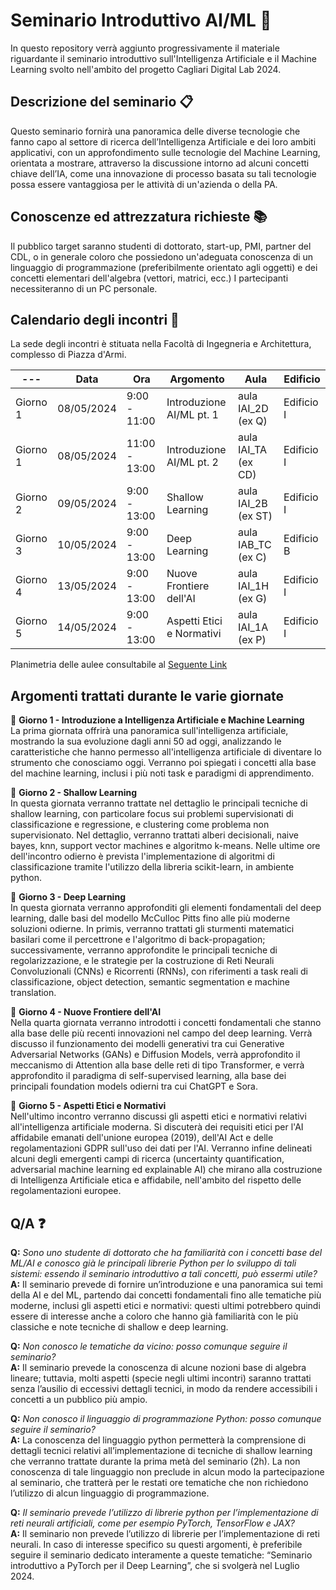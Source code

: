 # Seminario Introduttivo AI/ML :robot:
In questo repository verrà aggiunto progressivamente il materiale riguardante il seminario introduttivo sull'Intelligenza Artificiale e il Machine Learning svolto nell'ambito del progetto Cagliari Digital Lab 2024.

## Descrizione del seminario :clipboard:
Questo seminario fornirà una panoramica delle diverse tecnologie che fanno capo al settore di ricerca dell’Intelligenza Artificiale e dei loro ambiti applicativi, con un approfondimento sulle tecnologie del Machine Learning, orientata a mostrare, attraverso la discussione intorno ad alcuni concetti chiave dell’IA, come una innovazione di processo basata su tali tecnologie possa essere vantaggiosa per le attività di un'azienda o della PA.

## Conoscenze ed attrezzatura richieste 📚
Il pubblico target saranno studenti di dottorato, start-up, PMI, partner del CDL, o in generale coloro che possiedono un'adeguata conoscenza di un linguaggio di programmazione (preferibilmente orientato agli oggetti) e dei concetti elementari dell'algebra (vettori, matrici, ecc.)
I partecipanti necessiteranno di un PC personale.

## Calendario degli incontri :date:
La sede degli incontri è stituata nella Facoltà di Ingegneria e Architettura, complesso di Piazza d'Armi. 

--- | Data | Ora | Argomento | Aula | Edificio
--- | --- | --- | --- | --- | --- 
Giorno 1 | 08/05/2024 | 9:00 - 11:00 | Introduzione AI/ML pt. 1  | aula IAI_2D (ex Q) | Edificio I
Giorno 1 | 08/05/2024 | 11:00 - 13:00 | Introduzione AI/ML pt. 2 | aula IAI_TA (ex CD) | Edificio I
Giorno 2 | 09/05/2024 | 9:00 - 13:00 | Shallow Learning  | aula IAI_2B (ex ST) | Edificio I
Giorno 3| 10/05/2024 | 9:00 - 13:00 | Deep Learning  | aula IAB_TC (ex C) | Edificio B
Giorno 4 | 13/05/2024 | 9:00 - 13:00 | Nuove Frontiere dell'AI  | aula IAI_1H (ex G) | Edificio I
Giorno 5 | 14/05/2024 | 9:00 - 13:00 | Aspetti Etici e Normativi | aula IAI_1A (ex P) | Edificio I

Planimetria delle aulee consultabile al [Seguente Link](https://web.unica.it/unica/it/fac_ingarch_s1_ss1_sss3.page)

## Argomenti trattati durante le varie giornate
📌 **Giorno 1 - Introduzione a Intelligenza Artificiale e Machine Learning**  
La prima giornata offrirà una panoramica sull'intelligenza artificiale, mostrando la sua evoluzione dagli anni 50 ad oggi, analizzando le caratteristiche che hanno permesso all'intelligenza artificiale di diventare lo strumento che conosciamo oggi.
Verranno poi spiegati i concetti alla base del machine learning, inclusi i più noti task e paradigmi di apprendimento.

📌 **Giorno 2 - Shallow Learning**  
In questa giornata verranno trattate nel dettaglio le principali tecniche di shallow learning, con particolare focus sui problemi supervisionati di classificazione e regressione, e clustering come problema non supervisionato.
Nel dettaglio, verranno trattati alberi decisionali, naive bayes, knn, support vector machines e algoritmo k-means.
Nelle ultime ore dell'incontro odierno è prevista l'implementazione di algoritmi di classificazione tramite l'utilizzo della libreria scikit-learn, in ambiente python.

📌 **Giorno 3 - Deep Learning**  
In questa giornata verranno approfonditi gli elementi fondamentali del deep learning, dalle basi del modello McCulloc Pitts fino alle più moderne soluzioni odierne.
In primis, verranno trattati gli sturmenti matematici basilari come il percettrone e l'algoritmo di back-propagation; successivamente, verranno approfondite le principali tecniche di regolarizzazione, e le strategie per la costruzione di Reti Neurali Convoluzionali (CNNs) e Ricorrenti (RNNs), con riferimenti a task reali di classificazione, object detection, semantic segmentation e machine translation.

📌 **Giorno 4 - Nuove Frontiere dell'AI**  
Nella quarta giornata verranno introdotti i concetti fondamentali che stanno alla base delle più recenti innovazioni nel campo del deep learning.
Verrà discusso il funzionamento dei modelli generativi tra cui Generative Adversarial Networks (GANs) e Diffusion Models, verrà approfondito il meccanismo di Attention alla base delle reti di tipo Transformer, e verrà approfondito il paradigma di self-supervised learning, alla base dei principali foundation models odierni tra cui ChatGPT e Sora.

📌 **Giorno 5 - Aspetti Etici e Normativi**  
Nell'ultimo incontro verranno discussi gli aspetti etici e normativi relativi all'intelligenza artificiale moderna. Si discuterà dei requisiti etici per l'AI affidabile emanati dell'unione europea (2019), dell'AI Act e delle regolamentazioni GDPR sull'uso dei dati per l'AI.
Verranno infine delineati alcuni degli emergenti campi di ricerca (uncertainty quantification, adversarial machine learning ed explainable AI) che mirano alla costruzione di Intelligenza Artificiale etica e affidabile, nell'ambito del rispetto delle regolamentazioni europee.

## Q/A ❓
**Q:** _Sono uno studente di dottorato che ha familiarità con i concetti base del ML/AI e conosco già le principali librerie Python per lo sviluppo di tali sistemi: essendo il seminario introduttivo a tali concetti, può essermi utile?_ <br/>
**A:** Il seminario prevede di fornire un’introduzione e una panoramica sui temi della AI e del ML, partendo dai concetti fondamentali fino alle tematiche più moderne, inclusi gli aspetti etici e normativi: questi ultimi potrebbero quindi essere di interesse anche a coloro che hanno già familiarità con le più classiche e note tecniche di shallow e deep learning.

**Q:** _Non conosco le tematiche da vicino: posso comunque seguire il seminario?_ <br/>
**A:** Il seminario prevede la conoscenza di alcune nozioni base di algebra lineare; tuttavia, molti aspetti (specie negli ultimi incontri) saranno trattati senza l’ausilio di eccessivi dettagli tecnici, in modo da rendere accessibili i concetti a un pubblico più ampio.

**Q:** _Non conosco il linguaggio di programmazione Python: posso comunque seguire il seminario?_ <br/>
**A:** La conoscenza del linguaggio python permetterà la comprensione di dettagli tecnici relativi all’implementazione di tecniche di shallow learning che verranno trattate durante la prima metà del seminario (2h).
La non conoscenza di tale linguaggio non preclude in alcun modo la partecipazione al seminario, che tratterà per le restati ore tematiche che non richiedono l’utilizzo di alcun linguaggio di programmazione.

**Q:** _Il seminario prevede l’utilizzo di librerie python per l’implementazione di reti neurali artificiali, come per esempio PyTorch, TensorFlow e JAX?_ <br/>
**A:** Il seminario non prevede l’utilizzo di librerie per l’implementazione di reti neurali. In caso di interesse specifico su questi argomenti, è preferibile seguire il seminario dedicato interamente a queste tematiche: “Seminario introduttivo a PyTorch per il Deep Learning”, che si svolgerà nel Luglio 2024.
